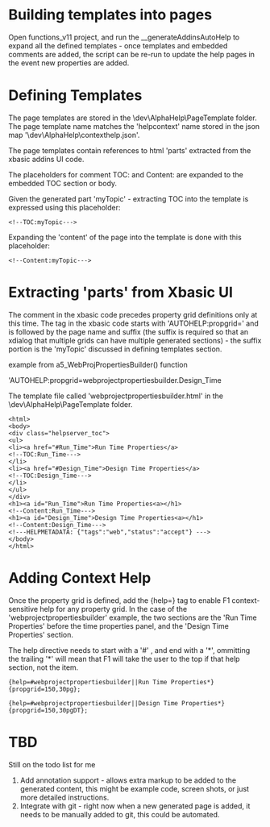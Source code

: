 # Building templates into pages

Open functions_v11 project, and run the __generateAddinsAutoHelp to expand all the defined templates - once templates
and embedded comments are added, the script can be re-run to update the help pages in the event new properties are
added.

# Defining Templates

The page templates are stored in the \dev\AlphaHelp\PageTemplate  folder.  The page template name
matches the 'helpcontext' name stored in the json map '\dev\AlphaHelp\contexthelp.json'.

The page templates contain references to html 'parts' extracted from the xbasic addins UI code. 

The placeholders for comment TOC: and Content: are expanded to the embedded TOC section or body.

Given the generated part 'myTopic' - extracting TOC into the template is expressed using this placeholder:

```
<!--TOC:myTopic--->
```

Expanding the 'content'  of the page into the template is done with this placeholder:

```
<!--Content:myTopic--->
```

# Extracting 'parts' from Xbasic UI

The comment in the xbasic code precedes property grid definitions only at this time. The tag in the xbasic code 
starts with 'AUTOHELP:propgrid=' and is followed by the page name and suffix (the suffix is required so that an
xdialog that multiple grids can have multiple generated sections) - the suffix portion is the 'myTopic' discussed in
defining templates section.


example from a5_WebProjPropertiesBuilder() function

'AUTOHELP:propgrid=webprojectpropertiesbuilder.Design_Time

The template file called 'webprojectpropertiesbuilder.html' in the \dev\AlphaHelp\PageTemplate  folder.

```
<html>
<body>
<div class="helpserver_toc">
<ul>
<li><a href="#Run_Time">Run Time Properties</a>
<!--TOC:Run_Time--->	
</li>
<li><a href="#Design_Time">Design Time Properties</a>
<!--TOC:Design_Time--->	
</li>
</ul>
</div>
<h1><a id="Run_Time">Run Time Properties<a></h1>
<!--Content:Run_Time--->	
<h1><a id="Design_Time">Design Time Properties<a></h1>
<!--Content:Design_Time--->	
<!---HELPMETADATA: {"tags":"web","status":"accept"} --->
</body>	
</html>	
```

# Adding Context Help

Once the property grid is defined,  add the {help=} tag to enable F1 context-sensitive help for any property grid.
In the case of the 'webprojectpropertiesbuilder' example, the two sections are the 'Run Time Properties' before the 
time properties panel, and the 'Design Time Properties' section.

The help directive needs to start with a '#' , and end with a '\*', ommitting the trailing '\*' will mean that F1
will take the user to the top if that help section, not the item.

```
{help=#webprojectpropertiesbuilder||Run Time Properties*}
{propgrid=150,30pg};
```

```
{help=#webprojectpropertiesbuilder||Design Time Properties*}
{propgrid=150,30pgDT};
```

# TBD

Still on the todo list for me

1. Add annotation support - allows extra markup to be added to the generated content, this might be example code, screen shots, or just more detailed instructions. 
2. Integrate with git - right now when a new generated page is added, it needs to be manually added to git, this could be automated.

